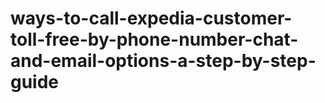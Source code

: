 # ways-to-call-expedia-customer-toll-free-by-phone-number-chat-and-email-options-a-step-by-step-guide